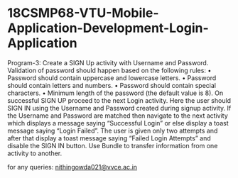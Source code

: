 # 18CSMP68-VTU-Mobile-Application-Development-Login-Application
Program-3: Create a SIGN Up activity with Username and Password. Validation of password should happen based on the following rules: 
• Password should contain uppercase and lowercase letters. 
• Password should contain letters and numbers. 
• Password should contain special characters. 
• Minimum length of the password (the default value is 8). 
On successful SIGN UP proceed to the next Login activity. Here the user should SIGN IN using the Username and Password created during signup activity. If the Username and Password are matched then navigate to the next activity which displays a message saying “Successful Login” or else display a toast message saying “Login Failed”. The user is given only two attempts and after that display a toast message saying “Failed Login Attempts” and disable the SIGN IN button. Use Bundle to transfer information from one activity to another.  

for any queries: nithingowda021@vvce.ac.in
